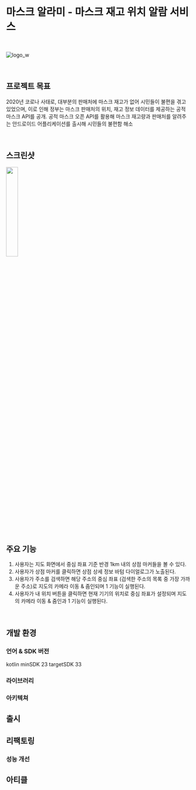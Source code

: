 # 마스크 알라미 - 마스크 재고 위치 알람 서비스
<br/>

![logo_w](https://github.com/minuxx/mask-alarmi/assets/20331640/fc54febe-458f-47cb-aca8-097b72f62cbe)

<br/>

## 프로젝트 목표
2020년 코로나 사태로, 대부분의 판매처에 마스크 재고가 없어 시민들이 불편을 겪고 있었으며, 이로 인해 정부는 마스크 판매처의 위치, 재고 정보 데이터를 제공하는 공적 마스크 API를 공개.
공적 마스크 오픈 API를 활용해 마스크 재고량과 판매처를 알려주는 안드로이드 어플리케이션를 출시해 시민들의 불편함 해소

<br/>

## 스크린샷
<img src="https://github.com/minuxx/mask-alarmi/assets/20331640/5969583f-1ca4-4092-b196-5ab65ce74d23" width="25%"/>

<br/>
<br/>

## 주요 기능
1. 사용자는 지도 화면에서 중심 좌표 기준 반경 1km 내의 상점 마커들을 볼 수 있다.
2. 사용자가 상점 마커를 클릭하면 상점 상세 정보 바텀 다이얼로그가 노출된다.
4. 사용자가 주소를 검색하면 해당 주소의 중심 좌표 (검색한 주소의 목록 중 가장 가까운 주소)로 지도의 카메라 이동 & 줌인되며 1 기능이 실행된다.
5. 사용자가 내 위치 버튼을 클릭하면 현재 기기의 위치로 중심 좌표가 설정되며 지도의 카메라 이동 & 줌인과 1 기능이 실행된다. 

<br/>

## 개발 환경
### 언어 & SDK 버전
kotlin
minSDK 23
targetSDK 33

### 라이브러리


### 아키텍쳐

## 출시

## 리팩토링
### 성능 개선

## 아티클

